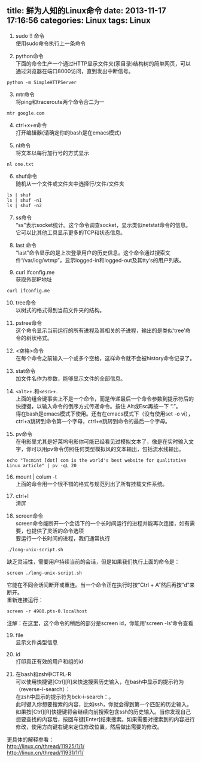 title: 鲜为人知的Linux命令
date: 2013-11-17 17:16:56
categories: Linux 
tags: Linux
---
1. sudo !! 命令  
使用sudo命令执行上一条命令

2. python命令  
下面的命令生产一个通过HTTP显示文件夹(家目录)结构树的简单网页，可以通过浏览器在端口8000访问，直到发出中断信号。  
```shell
python -m SimpleHTTPServer
```
<!-- more -->
3. mtr命令  
将ping和traceroute两个命令合二为一
```shell
mtr google.com
```

4. ctrl+x+e命令  
打开编辑器(请确定你的bash是在emacs模式)

5. nl命令  
将文本以每行加行号的方式显示
```shell
nl one.txt
```

6. shuf命令  
随机从一个文件或文件夹中选择行/文件/文件夹
```shell
ls | shuf
ls | shuf -n1
ls | shuf -n2
```

7. ss命令  
“ss”表示socket统计。这个命令调查socket，显示类似netstat命令的信息。它可以比其他工具显示更多的TCP和状态信息。

8. last 命令  
“last”命令显示的是上次登录用户的历史信息。这个命令通过搜索文件“/var/log/wtmp”，显示logged-in和logged-out及其tty‘s的用户列表。

9. curl ifconfig.me  
获取外部IP地址
```shell
curl ifconfig.me
```

10. tree命令  
以树式的格式得到当前文件夹的结构。

11. pstree命令  
这个命令显示当前运行的所有进程及其相关的子进程，输出的是类似‘tree’命令的树状格式。

12. <空格>命令  
在每个命令之前输入一个或多个空格，这样命令就不会被history命令记录了。

13. stat命令  
加文件名作为参数，能够显示文件的全部信息。

14. `<alt>`+.和`<esc>`+.  
上面的组合键事实上不是一个命令，而是传递最后一个命令参数到提示符后的快捷键，以输入命令的倒序方式传递命令。按住 Alt或Esc再按一下 “.”。  
得在bash是emacs模式下使用。还有在emacs模式下（没有使用set -o vi），ctrl+a跳转到命令第一个字母，ctrl+e跳转到命令的最后一个字母。

15. pv命令  
在电影里尤其是好莱坞电影你可能已经看见过模拟文本了，像是在实时输入文字，你可以用pv命令仿照任何类型模拟风的文本输出，包括流水线输出。
```shell
echo "Tecmint [dot] com is the world's best website for qualitative Linux article" | pv -qL 20
```

16. mount | colum -t  
上面的命令用一个很不错的格式与规范列出了所有挂载文件系统。

17. ctrl+l  
清屏

18. screen命令  
screen命令能断开一个会话下的一个长时间运行的进程并能再次连接，如有需要，也提供了灵活的命令选项  
要运行一个长时间的进程，我们通常执行  
```shell
./long-unix-script.sh
```
缺乏灵活性，需要用户持续当前的会话，但是如果我们执行上面的命令是：
```shell
screen ./long-unix-script.sh
```
它能在不同会话间断开或重连。当一个命令正在执行时按“Ctrl + A”然后再按“d”来断开。  
重新连接运行：  
```shell
screen -r 4980.pts-0.localhost
```
注解：在这里，这个命令的稍后的部分是screen id，你能用‘screen -ls’命令查看  

19. file  
显示文件类型信息

20. id  
打印真正有效的用户和组的id

21. 在bash和zsh中CTRL-R  
可以使用快捷键[Ctrl][R]来快速搜索历史输入，在bash中显示的提示符为（reverse-i-search）：  
在zsh中显示的提示符为bck-i-search：。  
此时键入你想要搜索的内容，比如ssh，你就会得到第一个匹配的历史输入。如果按[Ctrl][R]快捷键将会继续向前搜索包含ssh的历史输入。当你发现自己想要查找的内容后，按回车键[Enter]结束搜索。如果需要对搜索到的内容进行修改，使用方向键右键来定位修改位置，然后做出需要的修改。   

更具体的解释参看：  
<http://linux.cn/thread/11925/1/1/>  
<http://linux.cn/thread/11931/1/1/>  

